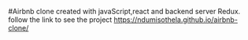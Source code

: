 #Airbnb clone created with javaScript,react  and backend server Redux. follow the link to see the project https://ndumisothela.github.io/airbnb-clone/
